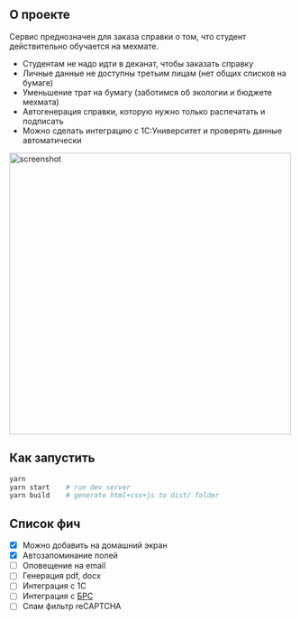 ## О проекте

Сервис преднозначен для заказа справки о том, что студент действительно обучается на мехмате.

* Студентам не надо идти в деканат, чтобы заказать справку
* Личные данные не доступны третьим лицам (нет общих списков на бумаге)
* Уменьшение трат на бумагу (заботимся об экологии и бюджете мехмата)
* Автогенерация справки, которую нужно только распечатать и подписать
* Можно сделать интеграцию с 1С:Университет и проверять данные автоматически

<img src="http://i.imgur.com/wtRZiuO.png" width="500" alt="screenshot">

## Как запустить

```bash
yarn
yarn start    # run dev server
yarn build    # generate html+css+js to dist/ folder
```

## Список фич

- [x] Можно добавить на домашний экран
- [x] Автозапоминание полей
- [ ] Оповещение на email
- [ ] Генерация pdf, docx
- [ ] Интеграция с 1С
- [ ] Интеграция с [БРС](https://grade.sfedu.ru/)
- [ ] Спам фильтр reCAPTCHA
